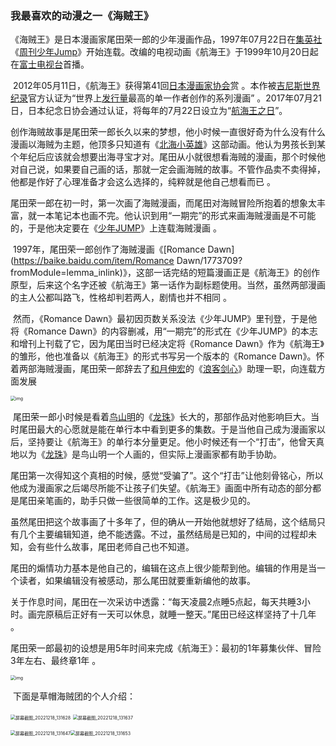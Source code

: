 ### 我最喜欢的动漫之一《海贼王》

  《海贼王》是日本漫画家尾田荣一郎的少年漫画作品，1997年07月22日在[集英社](https://baike.baidu.com/item/集英社/577964?fromModule=lemma_inlink)《[周刊少年Jump](https://baike.baidu.com/item/周刊少年Jump/8627718?fromModule=lemma_inlink)》开始连载。改编的电视动画《航海王》于1999年10月20日起在[富士电视台](https://baike.baidu.com/item/富士电视台/768542?fromModule=lemma_inlink)首播。

​    2012年05月11日，《航海王》获得第41回[日本漫画家协会](https://baike.baidu.com/item/日本漫画家协会/22428674?fromModule=lemma_inlink)赏  。本作被[吉尼斯世界纪录](https://baike.baidu.com/item/吉尼斯世界纪录/1069992?fromModule=lemma_inlink)官方认证为“世界上[发行量](https://baike.baidu.com/item/发行量/6907706?fromModule=lemma_inlink)最高的单一作者创作的系列漫画”  。2017年07月21日，日本纪念日协会通过认证，将每年的7月22日设立为“[航海王之日](https://baike.baidu.com/item/航海王之日/52576405?fromModule=lemma_inlink)”。

​    创作海贼故事是尾田荣一郎长久以来的梦想，他小时候一直很好奇为什么没有什么漫画以海贼为主题，他顶多只知道有《[北海小英雄](https://baike.baidu.com/item/北海小英雄/4305410?fromModule=lemma_inlink)》这部动画。他认为男孩长到某个年纪后应该就会想要出海寻宝才对。尾田从小就很想看海贼的漫画，那个时候他对自己说，如果要自己画的话，那就一定会画海贼的故事。不管作品卖不卖得掉，他都是作好了心理准备才会这么选择的，纯粹就是他自己想看而已  。

​    尾田荣一郎在初一时，第一次画了海贼漫画，而尾田对海贼冒险所抱着的想象太丰富，就一本笔记本也画不完。他认识到用“一期完”的形式来画海贼漫画是不可能的，于是他决定要在《[少年JUMP](https://baike.baidu.com/item/少年JUMP?fromModule=lemma_inlink)》上连载海贼漫画 。

​    1997年，尾田荣一郎创作了海贼漫画《[Romance Dawn](https://baike.baidu.com/item/Romance Dawn/1773709?fromModule=lemma_inlink)》，这部一话完结的短篇漫画正是《航海王》的创作原型，后来这个名字还被《航海王》第一话作为副标题使用。当然，虽然两部漫画的主人公都叫路飞，性格却判若两人，剧情也并不相同  。

​    然而，《Romance Dawn》最初因页数关系没法《少年JUMP》里刊登，于是他将《Romance Dawn》的内容删减，用“一期完”的形式在《少年JUMP》的本志和增刊上刊载了它，因为尾田当时已经决定将《Romance Dawn》作为《航海王》的雏形，他也准备以《航海王》的形式书写另一个版本的《Romance Dawn》。怀着两部海贼漫画，尾田荣一郎辞去了[和月伸宏](https://baike.baidu.com/item/和月伸宏?fromModule=lemma_inlink)的《[浪客剑心](https://baike.baidu.com/item/浪客剑心/66905?fromModule=lemma_inlink)》助理一职，向连载方面发展  

<img src="https://bkimg.cdn.bcebos.com/pic/472309f790529822107fde45ddca7bcb0b46d4ec?x-bce-process=image/watermark,image_d2F0ZXIvYmFpa2UxNTA=,g_7,xp_5,yp_5" alt="img" style="zoom:50%;" />

​    尾田荣一郎小时候是看着[鸟山明](https://baike.baidu.com/item/鸟山明?fromModule=lemma_inlink)的《[龙珠](https://baike.baidu.com/item/龙珠/7248?fromModule=lemma_inlink)》长大的，那部作品对他影响巨大。当时尾田最大的心愿就是能在单行本中看到更多的集数。于是当他自己成为漫画家以后，坚持要让《航海王》的单行本分量更足。他小时候还有一个“打击”，他曾天真地以为《[龙珠](https://baike.baidu.com/item/龙珠/545064?fromModule=lemma_inlink)》是鸟山明一个人画的，但实际上漫画家都有助手协助。

​    尾田第一次得知这个真相的时候，感觉“受骗了”。这个“打击”让他刻骨铭心，所以他成为漫画家之后竭尽所能不让孩子们失望。《航海王》画面中所有动态的部分都是尾田亲笔画的，助手只做一些很简单的工作。这是极少见的。

​    虽然尾田把这个故事画了十多年了，但的确从一开始他就想好了结局，这个结局只有几个主要编辑知道，绝不能透露。不过，虽然结局是已知的，中间的过程却未知，会有些什么故事，尾田老师自己也不知道。

尾田的煽情功力基本是他自己的，编辑在这点上很少能帮到他。编辑的作用是当一个读者，如果编辑没有被感动，那么尾田就要重新编他的故事。

​    关于作息时间，尾田在一次采访中透露：“每天凌晨2点睡5点起，每天共睡3小时。画完原稿后正好有一天可以休息，就睡一整天。”尾田已经这样坚持了十几年  。

尾田荣一郎最初的设想是用5年时间来完成《航海王》：最初的1年募集伙伴、冒险3年左右、最终章1年  。

<img src="https://bkimg.cdn.bcebos.com/pic/10dfa9ec8a13632762d0fa2194c6b7ec08fa513d69c2?x-bce-process=image/watermark,image_d2F0ZXIvYmFpa2UxMTY=,g_7,xp_5,yp_5" alt="img" style="zoom:50%;" />

​    下面是草帽海贼团的个人介绍：

<img src="C:\Users\白先生\OneDrive\图片\屏幕快照\屏幕截图_20221218_131628.png" alt="屏幕截图_20221218_131628" style="zoom: 50%;" />



<img src="C:\Users\白先生\OneDrive\图片\屏幕快照\屏幕截图_20221218_131637.png" alt="屏幕截图_20221218_131637" style="zoom: 50%;" />

<img src="C:\Users\白先生\OneDrive\图片\屏幕快照\屏幕截图_20221218_131647.png" alt="屏幕截图_20221218_131647" style="zoom: 50%;" /><img src="C:\Users\白先生\OneDrive\图片\屏幕快照\屏幕截图_20221218_131653.png" alt="屏幕截图_20221218_131653" style="zoom: 50%;" />
